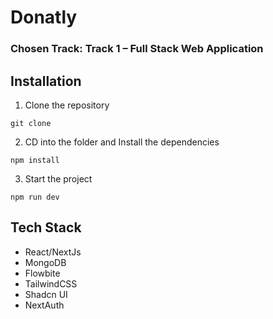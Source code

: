 # Donatly

### Chosen Track: Track 1 – Full Stack Web Application

## Installation

1. Clone the repository

```
git clone
```

2. CD into the folder and Install the dependencies

```
npm install
```

3. Start the project

```
npm run dev
```

## Tech Stack

- React/NextJs
- MongoDB
- Flowbite
- TailwindCSS
- Shadcn UI
- NextAuth
